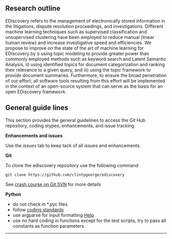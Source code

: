 Research outline
----------------

EDiscovery refers to the management of electronically stored information 
in the litigations, dispute resolution proceedings, and investigations. 
Different machine learning techniques such as supervised classification 
and unsupervised clustering have been employed to reduce manual 
(linear human review) and increase investigative speed and efficiencies. 
We propose to improve on the state of the art of machine learning for 
EDiscovery by i) using topic modeling to provide greater power than 
commonly employed methods such as keyword search and Latent Semantic Analysis, 
ii) using identified topics for document categorization and ranking their 
relevance to a given query, and iii) using the topic framework to provide 
document summaries. Furthermore, to ensure the broad penetration of our effort, 
all software tools resulting from this effort will be implemented in the context 
of an open-source system that can serve as the basis for an open EDiscovery framework.



General guide lines
-------------------
This section provides the general guidelines to access the Git Hub repository, coding stypes, enhancements, and issue tracking.  

**Enhancements and issues**

Use the *issues* tab to keep tack of all issues and enhancements. 


**Git**

To clone the ediscovery repository use the following command

    git clone https://github.com/clintpgeorge/ediscovery

See [crash course on Git SVN](http://git.or.cz/course/svn.html) for more details 


**Python**

- do not check in *.pyc files 
- follow [coding standards](http://www.python.org/dev/peps/pep-0008)
- use argparse for input formatting [Help](http://docs.python.org/2/howto/argparse.html)
- use no hard coding in functions except for the test scripts, try to pass all constants as function parameters

--------------------------------------


